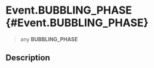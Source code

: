 Event.BUBBLING\_PHASE {#Event.BUBBLING_PHASE}
=====================

> any **BUBBLING\_PHASE**

Description
-----------
